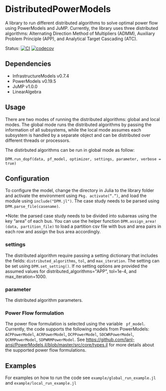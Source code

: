 # DistributedPowerModels
A library to run different distributed algorithms to solve optimal power flow using PowerModels and JuMP. Currently, the library uses three distributed algorithms: Alternating Direction Method of Multipliers (ADMM), Auxiliary Problem Principle (APP), and Analytical Target Cascading (ATC). 


Status:
[![CI](https://github.com/mkhraijah/DistributedPowerModels/workflows/CI/badge.svg)](https://github.com/mkhraijah/DistributedPowerModels/actions?query=workflow%3ACI)
[![codecov](https://codecov.io/gh/mkhraijah/DistributedPowerModels/branch/main/graph/badge.svg)](https://codecov.io/gh/mkhraijah/DistributedPowerModels)
</p>

## Dependencies
* InfrastructureModels v0.7.4
* PowerModels v0.19.5
* JuMP v1.0.0
* LinearAlgebra

## Usage

There are two modes of running the distributed algorithms: global and local modes. The global mode runs the distributed algorithms by passing the information of all subsystems, while the local mode assumes each subsystem is handled by a separate object and can be distributed over different threads or processors. 

The distirbuted algorithms can be run in global mode as follow: 

`DPM.run_dopf(data, pf_model, optimizer, settings, parameter, verbose = true)`


## Configuration

To configure the model, change the directory in Julia to the library folder and activate the environment using `Pkg. activate(“.”)`, and load the module using `include("DPM.jl")`. The case study needs to be parsed using `DPM.parse_file(casename)`. 

*Note: the parsed case study needs to be divided into subareas using the key “area” of each bus. You can use the helper function `DPM.assign_area!(data, partition_file)` to load a partition csv file with bus and area pairs in each row and assign the bus area accordingly.  

### settings

The distributed algorithm require passing a setting dictionary that includes the fields: 
`distributed_algorithms`, `tol`, and `max_iteration`. The setting can be set using `DPM.set_setting()`. If no setting options are provided the assumed values for distributed_algorithms="APP", tol=1e-4, and max_iteration=1000. 

### parameter

The distributed algorithm parameters.

### Power Flow formulation 

The power flow formulation is selected using the variable ` pf_model`. Currently, the code supports the following models from PowerModels: 
`ACPPowerModel`, `ACRPowerModel`, `DCPPowerModel`, `SOCWRPowerModel`, `QCRMPowerModel`, `SDPWRMPowerModel`. See https://github.com/lanl-ansi/PowerModels.jl/blob/master/src/core/types.jl for more details about the supported power flow formulations. 


## Examples 

For examples on how to run the code see `example/global_run_example.jl` and `example/local_run_example.jl`
